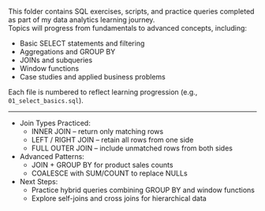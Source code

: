 This folder contains SQL exercises, scripts, and practice queries completed as part of my data analytics learning journey.  
Topics will progress from fundamentals to advanced concepts, including:

- Basic SELECT statements and filtering
- Aggregations and GROUP BY
- JOINs and subqueries
- Window functions
- Case studies and applied business problems

Each file is numbered to reflect learning progression (e.g., `01_select_basics.sql`).

----

- Join Types Practiced:
  - INNER JOIN – return only matching rows
  - LEFT / RIGHT JOIN – retain all rows from one side
  - FULL OUTER JOIN – include unmatched rows from both sides
- Advanced Patterns:
  - JOIN + GROUP BY for product sales counts
  - COALESCE with SUM/COUNT to replace NULLs
- Next Steps:
  - Practice hybrid queries combining GROUP BY and window functions
  - Explore self-joins and cross joins for hierarchical data
